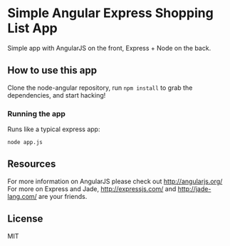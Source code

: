 # Simple Angular Express Shopping List App

Simple app with AngularJS on the front, Express + Node on the back.

## How to use this app

Clone the node-angular repository, run `npm install` to grab the dependencies, and start hacking!

### Running the app

Runs like a typical express app:

    node app.js

## Resources

For more information on AngularJS please check out http://angularjs.org/
For more on Express and Jade, http://expressjs.com/ and http://jade-lang.com/ are
your friends.

## License
MIT
